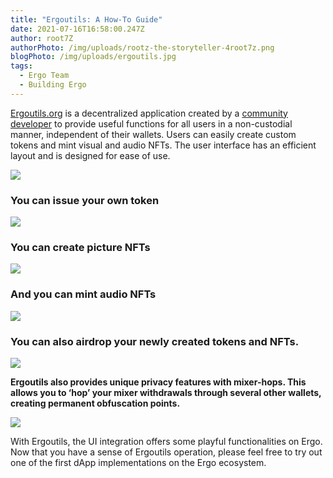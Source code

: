 ```yaml
---
title: "Ergoutils: A How-To Guide"
date: 2021-07-16T16:58:00.247Z
author: root7Z
authorPhoto: /img/uploads/rootz-the-storyteller-4root7z.png
blogPhoto: /img/uploads/ergoutils.jpg
tags:
  - Ergo Team
  - Building Ergo
---
```

<!--StartFragment-->

[Ergoutils.org](http://ergoutils.org) is a decentralized application created by a [community developer](https://github.com/anon-real/ErgoUtils) to provide useful functions for all users in a non-custodial manner, independent of their wallets. Users can easily create custom tokens and mint visual and audio NFTs. The user interface has an efficient layout and is designed for ease of use.

![](https://lh6.googleusercontent.com/xaHA2KvhDpVkgvLcGA4_UEqcfKSkBNChkYTMsBvIniSzjupYq0YYsiYN2gjKzHwHGJr9-SKAJ6FBLqbnw_qivOWI9D7I9xjdSIrI3LxT5ehlsRKW61enjDTCVS3qn-nWYcazGASL)

### You can issue your own token

![](https://lh3.googleusercontent.com/6DjuVY1jSxTMovVuT34G9Iwq3yxp4AYw_NsAEbx0kbiGhHWzfYVzWHpw1KKceCa3_yWPKlt-wGV_TZ63Hf4n1baFGyXSm6jGUuPzmRpFjH7_xAPKsh-6NssogxCA6vcmrdevjC2X)

### You can create picture NFTs

![](https://lh5.googleusercontent.com/OD3oSZUt6BUhwLxaZxZBJZo0t-JUbMDDRh9XroCFSdHGCuCpavZVyLSfrrd-tXmaQb3M4QfWVGp26fhESMw0Cm5l4eP6ggtp5X-SPiMrkP7YX-47FOjETPgjzW7drYDSfDfoW6KZ)

### And you can mint audio NFTs

![](https://lh5.googleusercontent.com/R3j9IySE5F1iWAbMK5UjbUZZIGkXzLKntw9PAMekTrW5tRbbpcUeuYIMqaX5XDDcycAkthUAJpv4uDTUvY01Ayt4x_HlrP2cxqmlpF3K08Un7y_dV57TTEiPNWm_IEYEeHLPL3kO)

### You can also airdrop your newly created tokens and NFTs.

![](https://lh4.googleusercontent.com/WmuvBILB_FZiNGvoDWFkxvSioSCqsqxtZN0gGnaEWCiMl0cRfAQ3aHWyByHzgksSwERCJTSsA9aRFGCgBLupLadGPnQueGFj69o8Vwgs71gGpJwYsRS3vrlfmT1dCXL-dmKGYMV2)

**Ergoutils also provides unique privacy features with mixer-hops. This allows you to ‘hop’ your mixer withdrawals through several other wallets, creating permanent obfuscation points.**

![](https://lh6.googleusercontent.com/qxKJ1BWHWOAz9NCyrbcCmjAMB2TFJfbMFebzA08oHGK9yl6SH-IiaXJASwWbxNZijHNq8M6-BjfwkqY9U6BUO6bigj2Mgh6AJjnWozCCIaPSCz50RUMxZPAZCG0e1RrXXqVUEADK)

With Ergoutils, the UI integration offers some playful functionalities on Ergo. Now that you have a sense of Ergoutils operation, please feel free to try out one of the first dApp implementations on the Ergo ecosystem.

<!--EndFragment-->